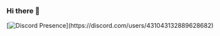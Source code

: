 ### Hi there 👋

[![Discord Presence](https://lanyard.kyrie25.me/api/431043132889628682?animationDuration=4s&waveColor=FF597B&waveSpotifyColor=FF597B&gradient=645CBB-A084DC-BFACE2-EBC7E6&imgStyle=square&imgStyle=square&imgBorderRadius=15px&theme=:darkt&borderRadius=10px&hideStatus=false&hideBadges=false&hideDiscrim=true&idleMessage=Stop%20looking%20at%20my%20account.)](https://discord.com/users/431043132889628682)


<!--
**IbrahimIF/IbrahimIF** is a ✨ _special_ ✨ repository because its `README.md` (this file) appears on your GitHub profile.

Here are some ideas to get you started:

- 🔭 I’m currently working on ...
- 🌱 I’m currently learning ...
- 👯 I’m looking to collaborate on ...
- 🤔 I’m looking for help with ...
- 💬 Ask me about ...
- 📫 How to reach me: ...
- 😄 Pronouns: ...
- ⚡ Fun fact: ...
-->
